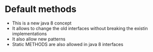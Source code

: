 # Default methods

* This is a new java 8 concept
* It allows to change the old interfaces without breaking the existin implementations
* It also allow new patterns
* Static METHODS are also allowed in java 8 interfaces

